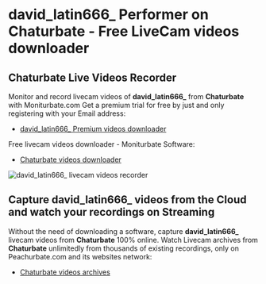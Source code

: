 # david_latin666_ Performer on Chaturbate - Free LiveCam videos downloader

## Chaturbate Live Videos Recorder

Monitor and record livecam videos of **david_latin666_** from **Chaturbate** with Moniturbate.com
Get a premium trial for free by just and only registering with your Email address:
* [david_latin666_ Premium videos downloader](https://moniturbate.com/request-demo-licence-key.html)

Free livecam videos downloader - Moniturbate Software:
* [Chaturbate videos downloader](https://moniturbate.com/moniturbate-download-software.html)

![david_latin666_ livecam videos recorder](https://peachurnet.com/templates/moniturbate-software.png)


## Capture david_latin666_ videos from the Cloud and watch your recordings on Streaming

Without the need of downloading a software, capture **david_latin666_** livecam videos from **Chaturbate** 100% online.
Watch Livecam archives from **Chaturbate** unlimitedly from thousands of existing recordings, only on Peachurbate.com and its websites network:
* [Chaturbate videos archives](https://peachurnet.com/)